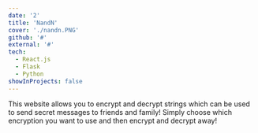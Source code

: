 ```yaml
---
date: '2'
title: 'NandN'
cover: './nandn.PNG'
github: '#'
external: '#'
tech:
  - React.js
  - Flask
  - Python
showInProjects: false
---
```


This website allows you to encrypt and decrypt strings which can be used to send secret messages to friends and family! Simply choose which encryption you want to use and then encrypt and decrypt away! 
